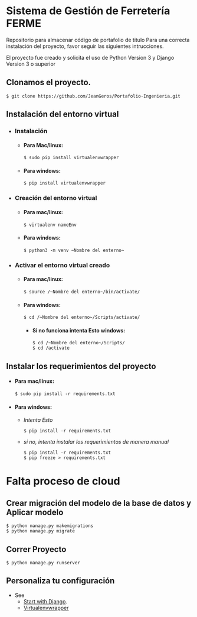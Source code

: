# Sistema de Gestión de Ferretería **FERME**

Repositorio para almacenar código de portafolio de titulo
Para una correcta instalación del proyecto, favor seguir las siguientes intrucciones.

El proyecto fue creado y solicita el uso de Python Version 3 y Django Version 3 o superior

## Clonamos el proyecto.
```
$ git clone https://github.com/JeanGeros/Portafolio-Ingenieria.git
```

## Instalación del entorno virtual 

* ### Instalación
    * #### Para Mac/linux:
        ```
        $ sudo pip install virtualenvwrapper
        ```
    * #### Para windows:
        ```
        $ pip install virtualenvwrapper
        ```

* ### Creación del entorno virtual       
    * #### Para mac/linux:
        ```
        $ virtualenv nameEnv
        ```
    * #### Para windows:
        ```
        $ python3 -m venv ~Nombre del enterno~
        ```
* ### Activar el entorno virtual  creado
    * #### Para mac/linux:
        ```
        $ source /~Nombre del enterno~/bin/activate/
        ```
    * #### Para windows:
        ```
        $ cd /~Nombre del enterno~/Scripts/activate/
        ```
        * #### Si no funciona intenta Esto windows:
            ```
            $ cd /~Nombre del enterno~/Scripts/
            $ cd /activate
            ```
 
## Instalar los requerimientos del proyecto
* #### Para mac/linux:
    ```
    $ sudo pip install -r requirements.txt
    ```
* #### Para windows:
    * *Intenta Esto*
        ```
        $ pip install -r requirements.txt
        ```
    * *si no, intenta instalar los requerimientos de manera manual*
        ```
        $ pip install -r requirements.txt
        $ pip freeze > requirements.txt
        ```
# Falta proceso de cloud

  
## Crear migración del modelo de la base de datos y Aplicar modelo

```
$ python manage.py makemigrations
$ python manage.py migrate
```

## Correr Proyecto
```
$ python manage.py runserver
```

## Personaliza tu configuración 

* See 
    * [Start with Django](https://www.djangoproject.com/start/).
    * [Virtualenvwrapper](https://virtualenvwrapper.readthedocs.io/en/latest/install.html)